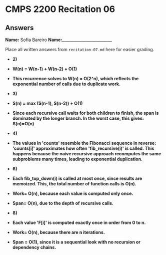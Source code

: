 # CMPS 2200 Recitation 06
## Answers

**Name:** Sofia Bareiro
**Name:**_________________________


Place all written answers from `recitation-07.md` here for easier grading.



- **2)**
- **W(n) = W(n-1) + W(n-2) + O(1)**
- **This recurrence solves to W(n) = O(2^n), which reflects the exponential number of calls due to duplicate work.**

- **3)**
- **S(n) = max (S(n-1), S(n-2)) + O(1)**
- **Since each recursive call waits for both children to finish, the span is dominated by the longer branch. In the worst case, this gives: S(n)=O(n)**

- **4)**
- **The values in 'counts' resemble the Fibonacci sequence in reverse: 'counts[i]' approximates how often 'fib_recursive(i)' is called. This happens because the naive recursive approach recomputes the same subproblems many times, leading to exponential duplication.**

- **6)**
- **Each fib_top_down(i) is called at most once, since results are memoized. This, the total number of function calls is O(n).**
- **Work= O(n), because each value is computed only once.**
- **Span= O(n), due to the depth of recursive calls.**

- **8)**
- **Each value 'F[i]' is computed exactly once in order from 0 to n.**
- **Work= O(n), because there are n iterations.**
- **Span = O(1), since it is a sequential look with no recursion or dependency chains.**
